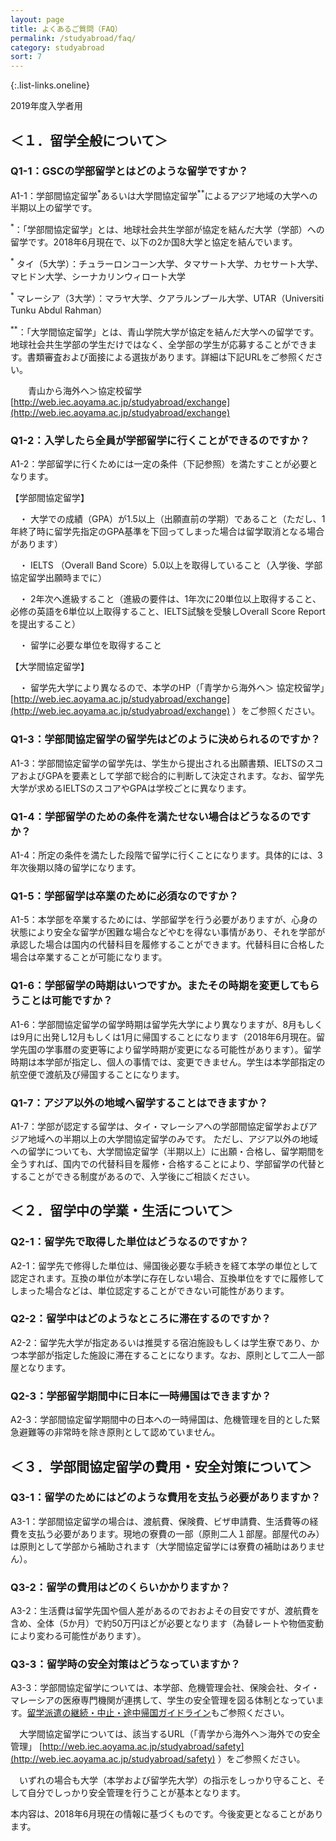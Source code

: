```yaml
---
layout: page
title: よくあるご質問（FAQ）
permalink: /studyabroad/faq/
category: studyabroad
sort: 7
---
```


{:.list-links.oneline}

2019年度入学者用

## ＜１．留学全般について＞
### Q1-1：GSCの学部留学とはどのような留学ですか？
A1-1：学部間協定留学<sup>*</sup>あるいは大学間協定留学<sup>**</sup>によるアジア地域の大学への半期以上の留学です。

<sup>*</sup>：「学部間協定留学」とは、地球社会共生学部が協定を結んだ大学（学部）への留学です。2018年6月現在で、以下の2か国8大学と協定を結んでいます。

<sup>*</sup> タイ（5大学）：チュラーロンコーン大学、タマサート大学、カセサート大学、マヒドン大学、シーナカリンウィロート大学

<sup>*</sup> マレーシア（3大学）：マラヤ大学、クアラルンプール大学、UTAR（Universiti Tunku Abdul Rahman）

<sup>**</sup>：「大学間協定留学」とは、青山学院大学が協定を結んだ大学への留学です。地球社会共生学部の学生だけではなく、全学部の学生が応募することができます。書類審査および面接による選抜があります。詳細は下記URLをご参照ください。

　　青山から海外へ＞協定校留学　[http://web.iec.aoyama.ac.jp/studyabroad/exchange](http://web.iec.aoyama.ac.jp/studyabroad/exchange)

### Q1-2：入学したら全員が学部留学に行くことができるのですか？
A1-2：学部留学に行くためには一定の条件（下記参照）を満たすことが必要となります。

 【学部間協定留学】
 
　・ 大学での成績（GPA）が1.5以上（出願直前の学期）であること（ただし、1年終了時に留学先指定のGPA基準を下回ってしまった場合は留学取消となる場合があります）
 
　・ IELTS （Overall Band Score）5.0以上を取得していること（入学後、学部協定留学出願時までに）
 
　・ 2年次へ進級すること（進級の要件は、1年次に20単位以上取得すること、必修の英語を6単位以上取得すること、IELTS試験を受験しOverall Score Reportを提出すること）
 
　・ 留学に必要な単位を取得すること
 
 【大学間協定留学】
 
　・ 留学先大学により異なるので、本学のHP（「青学から海外へ＞ 協定校留学」[http://web.iec.aoyama.ac.jp/studyabroad/exchange](http://web.iec.aoyama.ac.jp/studyabroad/exchange) ）をご参照ください。


### Q1-3：学部間協定留学の留学先はどのように決められるのですか？
A1-3：学部間協定留学の留学先は、学生から提出される出願書類、IELTSのスコアおよびGPAを要素として学部で総合的に判断して決定されます。なお、留学先大学が求めるIELTSのスコアやGPAは学校ごとに異なります。

### Q1-4：学部留学のための条件を満たせない場合はどうなるのですか？
A1-4：所定の条件を満たした段階で留学に行くことになります。具体的には、3年次後期以降の留学になります。

### Q1-5：学部留学は卒業のために必須なのですか？
A1-5：本学部を卒業するためには、学部留学を行う必要がありますが、心身の状態により安全な留学が困難な場合などやむを得ない事情があり、それを学部が承認した場合は国内の代替科目を履修することができます。代替科目に合格した場合は卒業することが可能になります。

### Q1-6：学部留学の時期はいつですか。またその時期を変更してもらうことは可能ですか？
A1-6：学部間協定留学の留学時期は留学先大学により異なりますが、8月もしくは9月に出発し12月もしくは1月に帰国することになります（2018年6月現在。留学先国の学事暦の変更等により留学時期が変更になる可能性があります）。留学時期は本学部が指定し、個人の事情では、変更できません。学生は本学部指定の航空便で渡航及び帰国することになります。

### Q1-7：アジア以外の地域へ留学することはできますか？
A1-7：学部が認定する留学は、タイ・マレーシアへの学部間協定留学およびアジア地域への半期以上の大学間協定留学のみです。
ただし、アジア以外の地域への留学についても、大学間協定留学（半期以上）に出願・合格し、留学期間を全うすれば、国内での代替科目を履修・合格することにより、学部留学の代替とすることができる制度があるので、入学後にご相談ください。

## ＜２．留学中の学業・生活について＞
### Q2-1：留学先で取得した単位はどうなるのですか？
A2-1：留学先で修得した単位は、帰国後必要な手続きを経て本学の単位として認定されます。互換の単位が本学に存在しない場合、互換単位をすでに履修してしまった場合などは、単位認定することができない可能性があります。

### Q2-2：留学中はどのようなところに滞在するのですか？
A2-2：留学先大学が指定あるいは推奨する宿泊施設もしくは学生寮であり、かつ本学部が指定した施設に滞在することになります。なお、原則として二人一部屋となります。

### Q2-3：学部留学期間中に日本に一時帰国はできますか？
A2-3：学部間協定留学期間中の日本への一時帰国は、危機管理を目的とした緊急避難等の非常時を除き原則として認めていません。

## ＜３．学部間協定留学の費用・安全対策について＞
### Q3-1：留学のためにはどのような費用を支払う必要がありますか？ 
A3-1：学部間協定留学の場合は、渡航費、保険費、ビザ申請費、生活費等の経費を支払う必要があります。現地の寮費の一部（原則二人１部屋。部屋代のみ）は原則として学部から補助されます（大学間協定留学には寮費の補助はありません）。

### Q3-2：留学の費用はどのくらいかかりますか？
A3-2：生活費は留学先国や個人差があるのでおおよその目安ですが、渡航費を含め、全体（5か月）で約50万円ほどが必要となります（為替レートや物価変動により変わる可能性があります）。

### Q3-3：留学時の安全対策はどうなっていますか？
A3-3：学部間協定留学については、本学部、危機管理会社、保険会社、タイ・マレーシアの医療専門機関が連携して、学生の安全管理を図る体制となっています。[留学派遣の継続・中止・途中帰国ガイドライン](https://gsc-aoyama.github.io/www4gsc/studyabroad/guideline/)もご参照ください。

　大学間協定留学については、該当するURL（「青学から海外へ＞海外での安全管理」 [http://web.iec.aoyama.ac.jp/studyabroad/safety](http://web.iec.aoyama.ac.jp/studyabroad/safety) ）をご参照ください。
 
　いずれの場合も大学（本学および留学先大学）の指示をしっかり守ること、そして自分でしっかり安全管理を行うことが基本となります。



本内容は、2018年6月現在の情報に基づくものです。今後変更となることがあります。

